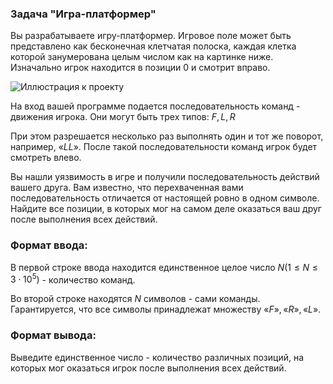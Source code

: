  ### Задача "Игра-платформер"

Вы разрабатываете игру-платформер. Игровое поле может быть представлено как бесконечная клетчатая полоска, каждая клетка которой занумерована целым числом как на картинке ниже. Изначально игрок находится в позиции $0$ и смотрит вправо.

![Иллюстрация к проекту](https://github.com/GiBBS-Matvey/Source-cpp/raw/master/Platform_game/Images/duddle.png)

На вход вашей программе подается последовательность команд - движения игрока. Они могут быть трех типов: ${F, L, R}$

При этом разрешается несколько раз выполнять один и тот же поворот, например, $«LL»$. После такой последовательности команд игрок будет смотреть влево.

Вы нашли уязвимость в игре и получили последовательность действий вашего друга. Вам известно, что перехваченная вами последовательность отличается от настоящей ровно в одном символе. Найдите все позиции, в которых мог на самом деле оказаться ваш друг после выполнения всех действий.


### Формат ввода:
В первой строке ввода находится единственное целое число $N (1 \leq N \leq 3\cdot 10^5)$ - количество команд.

Во второй строке находятся $N$ символов - сами команды. Гарантируется, что все символы принадлежат множеству ${«F»,«R»,«L»}$.


### Формат вывода:
Выведите единственное число - количество различных позиций, на которых мог оказаться игрок после выполнения всех действий.
